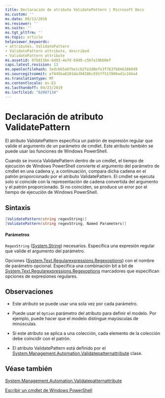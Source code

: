 ```yaml
---
title: Declaración de atributo ValidatePattern | Microsoft Docs
ms.custom: ''
ms.date: 09/13/2016
ms.reviewer: ''
ms.suite: ''
ms.tgt_pltfrm: ''
ms.topic: article
helpviewer_keywords:
- attributes, ValidatePattern
- ValidatePattern attribute, described
- ValidatePattern attribute
ms.assetid: 87b811be-6d93-4e7d-b9d0-c567a19bb0ef
caps.latest.revision: 13
ms.openlocfilehash: 5edcb65a6fbe1cb2fe2d0efe3f763fb84628b049
ms.sourcegitcommit: e7445ba8203da304286c591ff513900ad1c244a4
ms.translationtype: MT
ms.contentlocale: es-ES
ms.lasthandoff: 04/23/2019
ms.locfileid: "62067134"
---
```

# <a name="validatepattern-attribute-declaration"></a>Declaración de atributo ValidatePattern

El atributo ValidatePattern especifica un patrón de expresión regular que valide el argumento de un parámetro de cmdlet. Este atributo también se puede usar las funciones de Windows PowerShell.

Cuando se invoca ValidatePattern dentro de un cmdlet, el tiempo de ejecución de Windows PowerShell convierte el argumento del parámetro de cmdlet en una cadena y, a continuación, compara dicha cadena en el patrón proporcionado por el atributo ValidatePattern. El cmdlet se ejecuta solo si coincide con la representación de cadena convertida del argumento y el patrón proporcionado. Si no coinciden, se produce un error por el tiempo de ejecución de Windows PowerShell.

## <a name="syntax"></a>Sintaxis

```csharp
[ValidatePattern(string regexString)]
[ValidatePattern(string regexString, Named Parameters)]
```

#### <a name="parameters"></a>Parámetros

`RegexString` ([System.String](/dotnet/api/System.String)) necesarios. Especifica una expresión regular que valide el argumento del parámetro.

Opciones ([System.Text.Regularexpressions.Regexoptions](/dotnet/api/System.Text.RegularExpressions.RegexOptions)) con el nombre de parámetro opcional. Especifica una combinación bit a bit de [System.Text.Regularexpressions.Regexoptions](/dotnet/api/System.Text.RegularExpressions.RegexOptions) marcadores que especifican opciones de expresiones regulares.

## <a name="remarks"></a>Observaciones

- Este atributo se puede usar una sola vez por cada parámetro.

- Puede usar el `Option` parámetro del atributo para definir el modelo. Por ejemplo, puede hacer que el modelo distingue mayúsculas de minúsculas.

- Si este atributo se aplica a una colección, cada elemento de la colección debe coincidir con el patrón.

- El atributo ValidatePattern está definido por el [System.Management.Automation.Validatepatternattribute](/dotnet/api/System.Management.Automation.ValidatePatternAttribute) clase.

## <a name="see-also"></a>Véase también

[System.Management.Automation.Validatepatternattribute](/dotnet/api/System.Management.Automation.ValidatePatternAttribute)

[Escribir un cmdlet de Windows PowerShell](./writing-a-windows-powershell-cmdlet.md)
